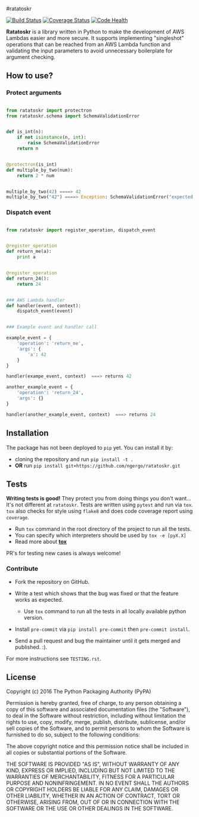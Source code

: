 #ratatoskr

[![Build Status](https://travis-ci.org/ngergo/ratatoskr.svg?branch=master)](https://travis-ci.org/ngergo/ratatoskr)
[![Coverage Status](https://coveralls.io/repos/github/ngergo/ratatoskr/badge.svg?branch=master)](https://coveralls.io/github/ngergo/ratatoskr?branch=master)
[![Code Health](https://landscape.io/github/ngergo/ratatoskr/master/landscape.svg?style=flat)](https://landscape.io/github/ngergo/ratatoskr/master)

__Ratatoskr__ is a library written in Python to make the development of AWS Lambdas easier and more secure. It supports implementing "singleshot" operations that can be reached from an AWS Lambda function and validating the input parameters to avoid unnecessary boilerplate for argument checking. 

## How to use?

### Protect arguments

```python

from ratatoskr import protectron
from ratatoskr.schema import SchemaValidationError


def is_int(n):
    if not isinstance(n, int):
        raise SchemaValidationError
    return n


@protectron(is_int)
def multiple_by_two(num):
    return 2 * num


multiple_by_two(42) ====> 42
multiple_by_two("42") ====> Exception: SchemaValidationError("expected int for data['num']"

```

### Dispatch event

```python

from ratatoskr import register_operation, dispatch_event


@register_operation
def return_me(a):
    print a


@register_operation
def return_24():
    return 24


### AWS Lambda handler
def handler(event, context):
    dispatch_event(event)


### Example event and handler call

example_event = {
    'operation': 'return_me',
    'args': {
        'a': 42
    }
}

handler(exampe_event, context)  ===> returns 42

another_example_event = {
    'operation': 'return_24',
    'args': {}
}

handler(another_example_event, context)  ===> returns 24
```

## Installation

The package has not been deployed to `pip` yet.
You can install it by:

* cloning the repository and run `pip install -t .`
* __OR__ run `pip install git+https://github.com/ngergo/ratatoskr.git`

## Tests

__Writing tests is good!__ They protect you from doing things you don't want... It's not different at `ratatoskr`. Tests are written using `pytest` and run via `tox`.
`tox` also checks for style using `flake8` and does code coverage report using `coverage`.

* Run `tox` command in the root directory of the project to run all the tests. 
* You can specify which interpreters should be used by `tox -e [pyX.X]`
* Read more about [__tox__](https://testrun.org/tox/latest/)

PR's for testing new cases is always welcome!

### Contribute

* Fork the repository on GitHub.
* Write a test which shows that the bug was fixed or that the feature works as expected.

  - Use ``tox`` command to run all the tests in all locally available python version.
* Install `pre-commit` via `pip install pre-commit` then `pre-commit install`.
* Send a pull request and bug the maintainer until it gets merged and published. :).

For more instructions see `TESTING.rst`.

## License

Copyright (c) 2016 The Python Packaging Authority (PyPA)

Permission is hereby granted, free of charge, to any person obtaining a copy of
this software and associated documentation files (the "Software"), to deal in
the Software without restriction, including without limitation the rights to
use, copy, modify, merge, publish, distribute, sublicense, and/or sell copies
of the Software, and to permit persons to whom the Software is furnished to do
so, subject to the following conditions:

The above copyright notice and this permission notice shall be included in all
copies or substantial portions of the Software.

THE SOFTWARE IS PROVIDED "AS IS", WITHOUT WARRANTY OF ANY KIND, EXPRESS OR
IMPLIED, INCLUDING BUT NOT LIMITED TO THE WARRANTIES OF MERCHANTABILITY,
FITNESS FOR A PARTICULAR PURPOSE AND NONINFRINGEMENT. IN NO EVENT SHALL THE
AUTHORS OR COPYRIGHT HOLDERS BE LIABLE FOR ANY CLAIM, DAMAGES OR OTHER
LIABILITY, WHETHER IN AN ACTION OF CONTRACT, TORT OR OTHERWISE, ARISING FROM,
OUT OF OR IN CONNECTION WITH THE SOFTWARE OR THE USE OR OTHER DEALINGS IN THE
SOFTWARE.
